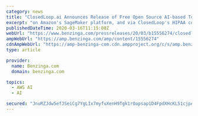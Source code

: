 ```yaml
---
category: news
title: "ClosedLoop.ai Announces Release of Free Open Source AI-based Tool to Identify Individuals Vulnerable to Severe Complications of COVID-19"
excerpt: "on Amazon's SageMaker platform, and via ClosedLoop's HIPAA compliant hosted platform. The CV19 Index is available for use through any of these methods at no cost ClosedLoop has created a forum at ..."
publishedDateTime: 2020-03-16T11:15:00Z
webUrl: "https://www.benzinga.com/pressreleases/20/03/b15556274/closedloop-ai-announces-release-of-free-open-source-ai-based-tool-to-identify-individuals-vulnerab"
ampWebUrl: "https://amp.benzinga.com/amp/content/15556274"
cdnAmpWebUrl: "https://amp-benzinga-com.cdn.ampproject.org/c/s/amp.benzinga.com/amp/content/15556274"
type: article

provider:
  name: Benzinga.com
  domain: benzinga.com

topics:
  - AWS AI
  - AI

secured: "JnuRZJdw5efJSeiCg7YgLIx7myfuXenH9Tgk1rOapsap1D4FpdXHcKL51cjpAH16wOCZCBMbfZWfdFWRjrI7vu5lpS1TQqrSyUTu4R3OWOfkQUdjDm/IOYuRQFJfOqeNPdHrQ7DNMBc64NuhaRPh9oGYe7SyQioWXhgKWePAy1sbRUbQDgFiVodkxKm0yPFAxHbjaKRRSfM2mL3olE5NnxpYHHlOQsgvwTeVa5nCy35Fmbav2WsfJhrUcfnv7MvltnckXH+eNbBPE+VU3tXq8uyaEXjEedZtzkU6sOPX8WpoAmSou2QOoj9K1PIoeaNq;SanqCdh/AOCC7w6Ct+hb1w=="
---
```


